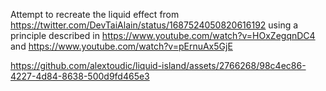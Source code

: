 Attempt to recreate the liquid effect from https://twitter.com/DevTaiAlain/status/1687524050820616192 using a principle described in https://www.youtube.com/watch?v=HOxZegqnDC4 and https://www.youtube.com/watch?v=pErnuAx5GjE

https://github.com/alextoudic/liquid-island/assets/2766268/98c4ec86-4227-4d84-8638-500d9fd465e3
